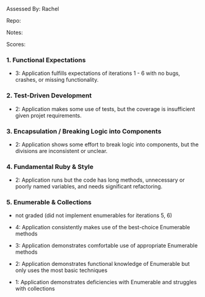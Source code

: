 Assessed By: Rachel

Repo:

Notes:

Scores:


### 1. Functional Expectations

* 3: Application fulfills expectations of iterations 1 - 6 with no bugs, crashes, or missing functionality.

### 2. Test-Driven Development

* 2: Application makes some use of tests, but the coverage is insufficient given projet requirements.

### 3. Encapsulation / Breaking Logic into Components

* 2: Application shows some effort to break logic into components, but the divisions are inconsistent or unclear.

### 4. Fundamental Ruby & Style

* 2:  Application runs but the code has long methods, unnecessary or poorly named variables, and needs significant refactoring.

### 5. Enumerable & Collections

* not graded (did not implement enumerables for iterations 5, 6)

* 4: Application consistently makes use of the best-choice Enumerable methods
* 3: Application demonstrates comfortable use of appropriate Enumerable methods
* 2: Application demonstrates functional knowledge of Enumerable but only uses the most basic techniques
* 1: Application demonstrates deficiencies with Enumerable and struggles with collections
